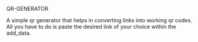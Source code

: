 QR-GENERATOR

A simple qr generator that helps in converting links into working qr codes.
All you have to do is paste the desired link of your choice within the add_data.
